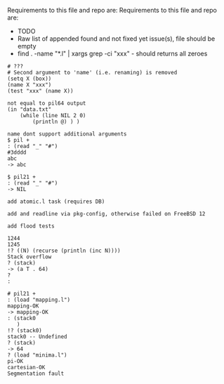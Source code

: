 Requirements to this file and repo are:
Requirements to this file and repo are:
* TODO
* Raw list of appended found and not fixed yet issue(s), file should be empty
* find . -name "*.l" | xargs grep -ci "xxx" - should returns all zeroes

```
# ???
# Second argument to 'name' (i.e. renaming) is removed
(setq X (box))
(name X "xxx")
(test "xxx" (name X))
```

```
not equal to pil64 output
(in "data.txt"
    (while (line NIL 2 0)
        (println @) ) )
```

```
name dont support additional arguments
$ pil +
: (read "_" "#")
#3dddd
abc
-> abc

$ pil21 +
: (read "_" "#")
-> NIL
```

```
add atomic.l task (requires DB)
```

```
add and readline via pkg-config, otherwise failed on FreeBSD 12
```

```
add flood tests
```

```
1244
1245
!? ((N) (recurse (println (inc N))))
Stack overflow
? (stack)
-> (a T . 64)
?
:
```

```
# pil21 +
: (load "mapping.l")
mapping-OK
-> mapping-OK
: (stack0
   )
!? (stack0)
stack0 -- Undefined
? (stack)
-> 64
? (load "minima.l")
pi-OK
cartesian-OK
Segmentation fault
```
